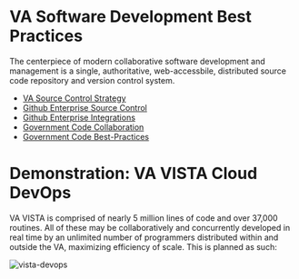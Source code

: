 # VA Software Development Best Practices
The centerpiece of modern collaborative software development and management is a single, authoritative, web-accessbile, distributed source code repository and version control system.

* [VA Source Control Strategy]( https://github.com/va-projects/best-practices/blob/master/VA_Source_Control_Systems.md)
* [Github Enterprise Source Control](https://enterprise.github.com)
* [Github Enterprise Integrations](https://github.com/integrations)
* [Government Code Collaboration](https://government.github.com)
* [Government Code Best-Practices](https://github.com/government/best-practices)

# Demonstration: VA VISTA Cloud DevOps
VA VISTA is comprised of nearly 5 million lines of code and over 37,000 routines. 
All of these may be collaboratively and concurrently developed in real time by an unlimited number of programmers distributed within and outside the VA, maximizing efficiency of scale. This is planned as such:

![vista-devops](https://github.com/va-projects/best-practices/blob/master/VISTA_Cloud_DevOps.png)






